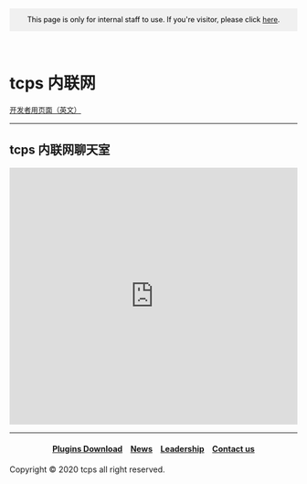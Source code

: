 <style>
h1 {text-align: center;}
h2 {text-align: left;}
h4 {text-align: center;}
h3 {text-align: center;}
p {text-align: center;}
</style>
<style type="text/css">
  #left{
        text-align:left;
  }
  #right{
        text-align:right;
  }
  #banner{
                 font-size:12.5px;
                 line-height: 40px;
                 background-color: #f0f0f0;
                 weight: 100%;
                 color: #000000;
                 text-align: center;
</style>
<div id="banner">This page is only for internal staff to use. If you're visitor, please click <a href="/">here</a>.</div>
<div style="height: 30px"></div>
<h1 id="left">tcps 内联网</h1>
<p id="left"><a href="/dev" style="font-size: 12.5px;">开发者用页面（英文）</a></p>
<hr>
<h2>tcps 内联网聊天室</h2>
<iframe src="https://www6.cbox.ws/box/?boxid=847290&boxtag=9cYma1" width="100%" height="450" allowtransparency="yes" allow="autoplay" frameborder="0" marginheight="0" marginwidth="0" scrolling="auto"></iframe>
<hr>

<h4><a href="/plugins/download">Plugins Download</a>&emsp;<a href="/news">News</a>&emsp;<a href="/leadership">Leadership</a>&emsp;<a href="/contact">Contact us</a></h4>
Copyright © 2020 tcps all right reserved.
